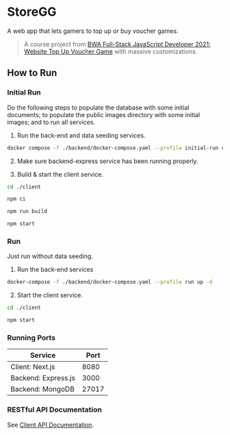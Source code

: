 # StoreGG

A web app that lets gamers to top up or buy voucher games.

> A course project from [BWA Full-Stack JavaScript Developer 2021: Website Top Up Voucher Game](https://buildwithangga.com/kelas/full-stack-javascript-developer-2021-website-top-up-voucher-game) with massive customizations.

## How to Run

### Initial Run

Do the following steps to populate the database with some initial documents; to populate the public images directory with some initial images; and to run all services.

1. Run the back-end and data seeding services.

```bash
docker compose -f ./backend/docker-compose.yaml --profile initial-run up -d --build
```

2. Make sure backend-express service has been running properly.

3. Build & start the client service.

```bash
cd ./client
```

```bash
npm ci
```

```bash
npm run build
```

```bash
npm start
```

### Run

Just run without data seeding.

1. Run the back-end services

```bash
docker-compose -f ./backend/docker-compose.yaml --profile run up -d
```

2. Start the client service.

```bash
cd ./client
```

```bash
npm start
```

### Running Ports

| Service             | Port  |
| ------------------- | ----- |
| Client: Next.js     | 8080  |
| Backend: Express.js | 3000  |
| Backend: MongoDB    | 27017 |

### RESTful API Documentation

See [Client API Documentation](https://documenter.getpostman.com/view/9718150/2s8YzUwLxF).
